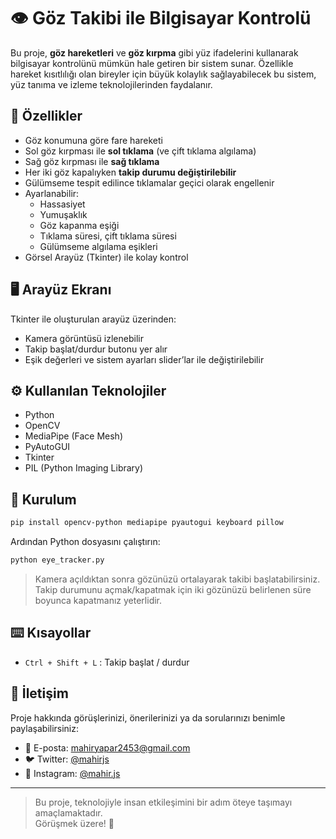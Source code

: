 
# 👁️ Göz Takibi ile Bilgisayar Kontrolü

Bu proje, **göz hareketleri** ve **göz kırpma** gibi yüz ifadelerini kullanarak bilgisayar kontrolünü mümkün hale getiren bir sistem sunar. Özellikle hareket kısıtlılığı olan bireyler için büyük kolaylık sağlayabilecek bu sistem, yüz tanıma ve izleme teknolojilerinden faydalanır. 

## 🎯 Özellikler

- Göz konumuna göre fare hareketi
- Sol göz kırpması ile **sol tıklama** (ve çift tıklama algılama)
- Sağ göz kırpması ile **sağ tıklama**
- Her iki göz kapalıyken **takip durumu değiştirilebilir**
- Gülümseme tespit edilince tıklamalar geçici olarak engellenir
- Ayarlanabilir:
  - Hassasiyet
  - Yumuşaklık
  - Göz kapanma eşiği
  - Tıklama süresi, çift tıklama süresi
  - Gülümseme algılama eşikleri
- Görsel Arayüz (Tkinter) ile kolay kontrol

## 🖥️ Arayüz Ekranı

Tkinter ile oluşturulan arayüz üzerinden:

- Kamera görüntüsü izlenebilir
- Takip başlat/durdur butonu yer alır
- Eşik değerleri ve sistem ayarları slider’lar ile değiştirilebilir

## ⚙️ Kullanılan Teknolojiler

- Python
- OpenCV
- MediaPipe (Face Mesh)
- PyAutoGUI
- Tkinter
- PIL (Python Imaging Library)

## 🚀 Kurulum

```bash
pip install opencv-python mediapipe pyautogui keyboard pillow
```

Ardından Python dosyasını çalıştırın:

```bash
python eye_tracker.py
```

> Kamera açıldıktan sonra gözünüzü ortalayarak takibi başlatabilirsiniz. Takip durumunu açmak/kapatmak için iki gözünüzü belirlenen süre boyunca kapatmanız yeterlidir.

## ⌨️ Kısayollar

- `Ctrl + Shift + L` : Takip başlat / durdur

## 📩 İletişim

Proje hakkında görüşlerinizi, önerilerinizi ya da sorularınızı benimle paylaşabilirsiniz:

- 📧 E-posta: mahiryapar2453@gmail.com  
- 🐦 Twitter: [@mahirjs](https://twitter.com/mahirjs)  
- 📸 Instagram: [@mahir.js](https://instagram.com/mahir.js)

---

> Bu proje, teknolojiyle insan etkileşimini bir adım öteye taşımayı amaçlamaktadır.  
Görüşmek üzere! 👋
